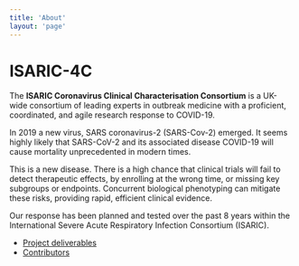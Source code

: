 ```yaml
---
title: 'About'
layout: 'page'
---
```



# ISARIC-4C

The **ISARIC Coronavirus Clinical Characterisation Consortium** is a UK-wide consortium of leading experts in outbreak medicine with
a proficient, coordinated, and agile research response to COVID-19.

In 2019 a new virus, SARS coronavirus-2 (SARS-Cov-2) emerged. It seems highly likely that SARS-CoV-2 and its associated disease COVID-19 will cause mortality unprecedented in modern times.

This is a new disease. There is a high chance that clinical trials will fail to detect therapeutic effects, by enrolling at the wrong time, or missing key subgroups or endpoints. Concurrent biological phenotyping can mitigate these risks, providing rapid, efficient clinical evidence.

Our response has been planned and tested over the past 8 years within the International Severe Acute Respiratory Infection Consortium (ISARIC).

* [Project deliverables](structure)
* [Contributors](authors)
